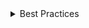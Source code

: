 <details>
<summary>
 Best Practices
</summary>

### Do

- Use `MenuTrigger` as the first child of `Menu`.
- Use `MenuList` as the only child of `MenuPopover`.
- Create nested menus as separate components.
- Use the `hasIcons` prop for alignment if only some menu items have icons.
- Use the `hasCheckmarks` prop for alignment if only some menu items are selectable.
- Use `MenuItemLink` if the menu item should navigate to a new page

### Don't

- Don't render focusable or clickable items inside menu items.
- Don't use more than 2 levels of nested menus.
- Don't use verbose secondary content for menuitems.
- Don't mix checkboxes and radio items without `MenuGroup`.

</details>
